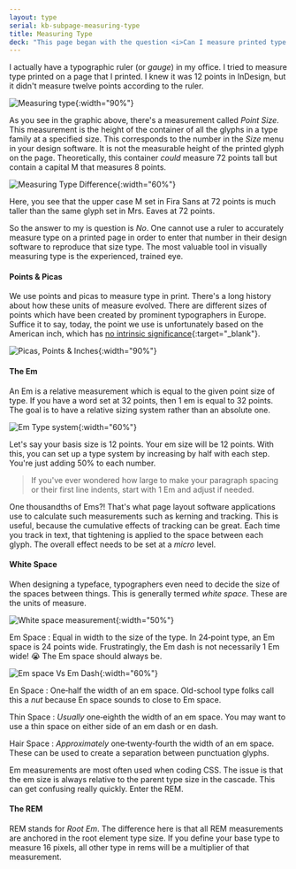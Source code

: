 ```yaml
---
layout: type
serial: kb-subpage-measuring-type
title: Measuring Type
deck: "This page began with the question <i>Can I measure printed type with a ruler?</i>"
---
```

I actually have a typographic ruler (or *gauge*) in my office. I tried to measure type printed on a page that I printed. I knew it was 12 points in InDesign, but it didn't measure twelve points according to the ruler.

![Measuring type]({{site.url}}/svg/kb/measuring-type.svg){:width="90%"}

As you see in the graphic above, there's a measurement called *Point Size*. This measurement is the height of the container of all the glyphs in a type family at a specified size. This corresponds to the number in the *Size* menu in your design software. It is not the measurable height of the printed glyph on the page. Theoretically, this container *could* measure 72 points tall but contain a capital M that measures 8 points.

![Measuring Type Difference]({{site.url}}/svg/kb/measuring-type-difference.svg){:width="60%"}

Here, you see that the upper case M set in Fira Sans at 72 points is much taller than the same glyph set in Mrs. Eaves at 72 points.

So the answer to my is question is *No*. One cannot use a ruler to accurately measure type on a printed page in order to enter that number in their design software to reproduce that size type. The most valuable tool in visually measuring type is the experienced, trained eye.

#### Points & Picas

We use points and picas to measure type in print. There's a long history about how these units of measure evolved. There are different sizes of points which have been created by prominent typographers in Europe. Suffice it to say, today, the point we use is unfortunately based on the American inch, which has [no intrinsic significance](https://en.wikipedia.org/wiki/Inch#History){:target="_blank"}.

![Picas, Points & Inches]({{site.url}}/svg/kb/points-picas-inches.svg){:width="90%"}

#### The Em

An Em is a relative measurement which is equal to the given point size of type. If you have a word set at 32 points, then 1 em is equal to 32 points. The goal is to have a relative sizing system rather than an absolute one.

![Em Type system]({{site.url}}/svg/kb/measuring-type-ems.svg){:width="60%"}

Let's say your basis size is 12 points. Your em size will be 12 points. With this, you can set up a type system by increasing by half with each step. You're just adding 50% to each number.

> If you've ever wondered how large to make your paragraph spacing or their first line indents, start with 1 Em and adjust if needed.

One thousandths of Ems?! That's what page layout software applications use to calculate such measurements such as kerning and tracking. This is useful, because the cumulative effects of tracking can be great. Each time you track in text, that tightening is applied to the space between each glyph. The overall effect needs to be set at a *micro* level.

#### White Space

When designing a typeface, typographers even need to decide the size of the spaces between things. This is generally termed *white space*. These are the units of measure.

![White space measurement]({{site.url}}/svg/kb/measuring-type-whitespace.svg){:width="50%"}

Em Space
: Equal in width to the size of the type. In 24‑point type, an Em space is 24 points wide. Frustratingly, the Em dash is not necessarily 1 Em wide! 😭 The Em space should always be.

![Em space Vs Em Dash]({{site.url}}/svg/kb/em-space-vs-em-dash.svg){:width="60%"}

En Space 
: One‑half the width of an em space. Old-school type folks call this a *nut* because En space sounds to close to Em space.

Thin Space 
: *Usually* one‑eighth the width of an em space. You may want to use a thin space on either side of an em dash or en dash.

Hair Space 
: *Approximately* one‑twenty‑fourth the width of an em space. These can be used to create a separation between punctuation glyphs.

Em measurements are most often used when coding CSS. The issue is that the em size is always relative to the parent type size in the cascade. This can get confusing really quickly. Enter the REM.

#### The REM

REM stands for *Root Em*. The difference here is that all REM measurements are anchored in the root element type size. If you define your base type to measure 16 pixels, all other type in rems will be a multiplier of that measurement.